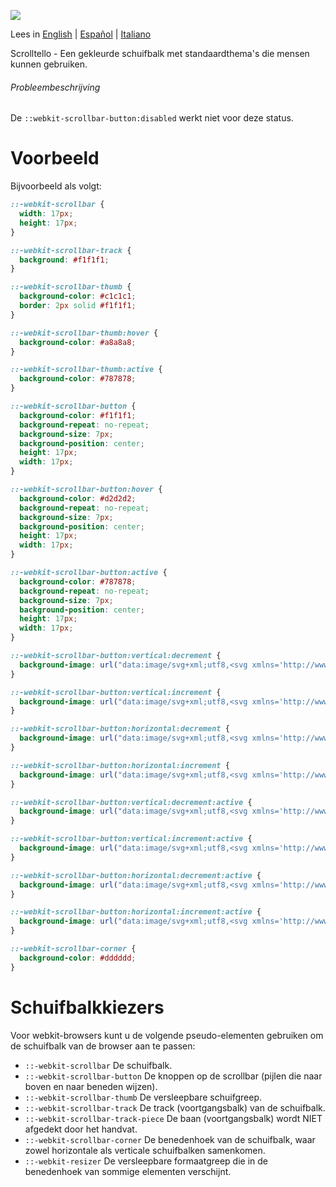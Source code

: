 <p>
<img src="https://raw.githubusercontent.com/Monredo/scrolltello/main/scrolltello.png">
</p>

Lees in [English]([https://github.com/Monredo/scrolltello/blob/main/extras/README_ES.md](https://github.com/Monredo/scrolltello/blob/main/README.md)) | [Español](https://github.com/Monredo/scrolltello/blob/main/extras/README_ES.md) | [Italiano](https://github.com/Monredo/scrolltello/blob/main/extras/README_IT.md)

Scrolltello - Een gekleurde schuifbalk met standaardthema's die mensen kunnen gebruiken.
###### Probleembeschrijving
De `::webkit-scrollbar-button:disabled` werkt niet voor deze status.
# Voorbeeld
Bijvoorbeeld als volgt:
```css
::-webkit-scrollbar {
  width: 17px;
  height: 17px;
}

::-webkit-scrollbar-track {
  background: #f1f1f1; 
}

::-webkit-scrollbar-thumb {
  background-color: #c1c1c1;
  border: 2px solid #f1f1f1;
}

::-webkit-scrollbar-thumb:hover {
  background-color: #a8a8a8;
}

::-webkit-scrollbar-thumb:active {
  background-color: #787878;
}

::-webkit-scrollbar-button {
  background-color: #f1f1f1;
  background-repeat: no-repeat;
  background-size: 7px;
  background-position: center;
  height: 17px;
  width: 17px;
}

::-webkit-scrollbar-button:hover {
  background-color: #d2d2d2;
  background-repeat: no-repeat;
  background-size: 7px;
  background-position: center;
  height: 17px;
  width: 17px;
}

::-webkit-scrollbar-button:active {
  background-color: #787878;
  background-repeat: no-repeat;
  background-size: 7px;
  background-position: center;
  height: 17px;
  width: 17px;
}

::-webkit-scrollbar-button:vertical:decrement {
  background-image: url("data:image/svg+xml;utf8,<svg xmlns='http://www.w3.org/2000/svg' width='100' height='100' fill='%23505050'><polygon points='50,30 100,80 0,80'/></svg>");
}

::-webkit-scrollbar-button:vertical:increment {
  background-image: url("data:image/svg+xml;utf8,<svg xmlns='http://www.w3.org/2000/svg' width='100' height='100' fill='%23505050'><polygon points='0,15 100,15 50,75'/></svg>");
}

::-webkit-scrollbar-button:horizontal:decrement {
  background-image: url("data:image/svg+xml;utf8,<svg xmlns='http://www.w3.org/2000/svg' width='100' height='100' fill='%23505050'><polygon points='15,50 75,100 75,0'/></svg>");
}

::-webkit-scrollbar-button:horizontal:increment {
  background-image: url("data:image/svg+xml;utf8,<svg xmlns='http://www.w3.org/2000/svg' width='100' height='100' fill='%23505050'><polygon points='15,0 15,100 75,50'/></svg>");
}

::-webkit-scrollbar-button:vertical:decrement:active {
  background-image: url("data:image/svg+xml;utf8,<svg xmlns='http://www.w3.org/2000/svg' width='100' height='100' fill='%23ffffff'><polygon points='50,30 100,80 0,80'/></svg>");
}

::-webkit-scrollbar-button:vertical:increment:active {
  background-image: url("data:image/svg+xml;utf8,<svg xmlns='http://www.w3.org/2000/svg' width='100' height='100' fill='%23ffffff'><polygon points='0,15 100,15 50,75'/></svg>");
}

::-webkit-scrollbar-button:horizontal:decrement:active {
  background-image: url("data:image/svg+xml;utf8,<svg xmlns='http://www.w3.org/2000/svg' width='100' height='100' fill='%23ffffff'><polygon points='15,50 75,100 75,0'/></svg>");
}

::-webkit-scrollbar-button:horizontal:increment:active {
  background-image: url("data:image/svg+xml;utf8,<svg xmlns='http://www.w3.org/2000/svg' width='100' height='100' fill='%23ffffff'><polygon points='15,0 15,100 75,50'/></svg>");
}

::-webkit-scrollbar-corner {
  background-color: #dddddd;
}
```
# Schuifbalkkiezers
Voor webkit-browsers kunt u de volgende pseudo-elementen gebruiken om de schuifbalk van de browser aan te passen:
- `::-webkit-scrollbar` De schuifbalk.
- `::-webkit-scrollbar-button` De knoppen op de scrollbar (pijlen die naar boven en naar beneden wijzen).
- `::-webkit-scrollbar-thumb` De versleepbare schuifgreep.
- `::-webkit-scrollbar-track` De track (voortgangsbalk) van de schuifbalk.
- `::-webkit-scrollbar-track-piece` De baan (voortgangsbalk) wordt NIET afgedekt door het handvat.
- `::-webkit-scrollbar-corner` De benedenhoek van de schuifbalk, waar zowel horizontale als verticale schuifbalken samenkomen.
- `::-webkit-resizer` De versleepbare formaatgreep die in de benedenhoek van sommige elementen verschijnt.
